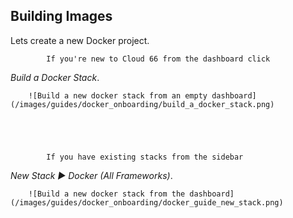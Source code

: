 <!-- post: -->


## Building Images

Lets create a new Docker project.



    


            If you're new to Cloud 66 from the dashboard click  
 _Build a Docker Stack_.

        ![Build a new docker stack from an empty dashboard](/images/guides/docker_onboarding/build_a_docker_stack.png)
    




            If you have existing stacks from the sidebar  
 _New Stack &#9658; Docker (All Frameworks)_.

        ![Build a new docker stack from the dashboard](/images/guides/docker_onboarding/docker_guide_new_stack.png)
    




